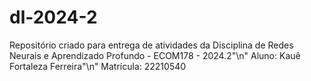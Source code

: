 # dl-2024-2
Repositório criado para entrega de atividades da Disciplina de Redes Neurais e Aprendizado Profundo - ECOM178 - 2024.2"\n"
Aluno: Kauê Fortaleza Ferreira"\n"
Matrícula: 22210540
